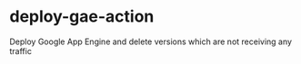 # deploy-gae-action
Deploy Google App Engine and delete versions which are not receiving any traffic
